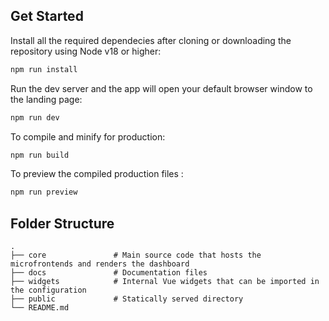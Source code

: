 ## Get Started
Install all the required dependecies after cloning or downloading the repository using Node v18 or higher:
```bash
npm run install
```
Run the dev server and the app will open your default browser window to the landing page:
```bash
npm run dev
```
To compile and minify for production:
```bash
npm run build
```
To preview the compiled production files :
```bash
npm run preview
```

## Folder Structure
    .
    ├── core               # Main source code that hosts the microfrontends and renders the dashboard
    ├── docs               # Documentation files
    ├── widgets            # Internal Vue widgets that can be imported in the configuration
    ├── public             # Statically served directory
    └── README.md

